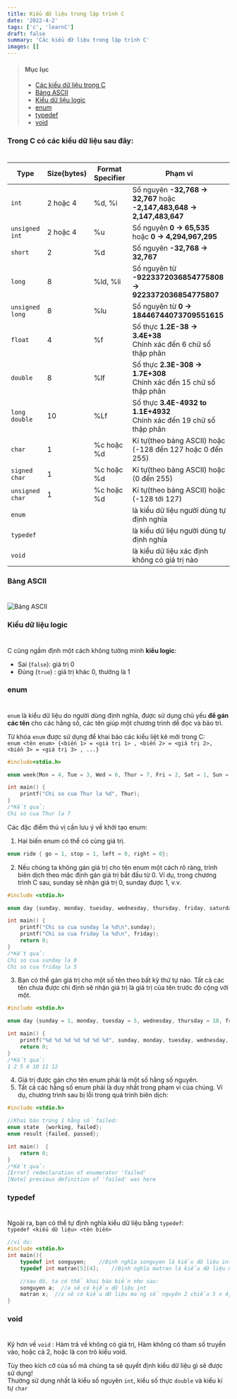 ```yaml
---
title: Kiểu dữ liệu trong lập trình C
date: '2022-4-2'
tags: ['c', 'learnC']
draft: false
summary: 'Các kiểu dữ liệu trong lập trình C'
images: []
---
```


> #### Mục lục
>
> - [Các kiểu dữ liệu trong C](#s1)<br/>
> - [Bảng ASCII](#s2)<br/>
> - [Kiểu dữ liệu logic](#s3)<br/>
> - [enum](#s4)<br/>
> - [typedef](#s5)<br/>
> - [void](#s6)<br/>

### Trong C có các kiểu dữ liệu sau đây:<h1 id="s1"></h1>

| Type            | Size(bytes) | Format Specifier | Phạm vi                                                                  |
| --------------- | ----------- | ---------------- | ------------------------------------------------------------------------ |
| `int`           | 2 hoặc 4    | %d, %i           | Số nguyên **-32,768 -> 32,767** hoặc **-2,147,483,648 -> 2,147,483,647** |
| `unsigned int`  | 2 hoặc 4    | %u               | Số nguyên **0 -> 65,535** hoặc **0 -> 4,294,967,295**                    |
| `short`         | 2           | %d               | Số nguyên **-32,768 -> 32,767**                                          |
| `long`          | 8           | %ld, %li         | Số nguyên từ **-9223372036854775808 -> 9223372036854775807**             |
| `unsigned long` | 8           | %lu              | Số nguyên từ **0 -> 18446744073709551615**                               |
| `float`         | 4           | %f               | Số thực **1.2E-38 -> 3.4E+38**<br/>Chính xác đến 6 chữ số thập phân      |
| `double`        | 8           | %lf              | Số thực **2.3E-308 -> 1.7E+308**<br/>Chính xác đến 15 chữ số thập phân   |
| `long double`   | 10          | %Lf              | Số thực **3.4E-4932 to 1.1E+4932**<br/>Chính xác đến 19 chữ số thập phân |
| `char`          | 1           | %c hoặc %d       | Kí tự(theo bảng ASCII) hoặc (-128 đến 127 hoặc 0 đến 255)                |
| `signed char`   | 1           | %c hoặc %d       | Kí tự(theo bảng ASCII) hoặc (0 đến 255)                                  |
| `unsigned char` | 1           | %c hoặc %d       | Kí tự(theo bảng ASCII) hoặc (-128 tới 127)                               |
| `enum`          |             |                  | là kiểu dữ liệu người dùng tự định nghĩa                                 |
| `typedef`       |             |                  | là kiểu dữ liệu người dùng tự định nghĩa                                 |
| `void`          |             |                  | là kiểu dữ liệu xác định không có giá trị nào                            |

### Bảng ASCII<h1 id="s2"></h1>

![Bảng ASCII](https://chiasekinang.com/wp-content/uploads/2020/12/bang-ma-ascii_table.png)

### Kiểu dữ liệu logic<h1 id="s3"></h1>

C cũng ngầm định một cách không tường minh **kiểu logic**:

- Sai (`false`): giá trị 0
- Đúng (`true`) : giá trị khác 0, thường là 1

### enum<h1 id="s4"></h1>

`enum` là kiểu dữ liệu do người dùng định nghĩa, được sử dụng chủ yếu **để gán các tên** cho các hằng số, các tên giúp một chương trình dễ đọc và bảo trì.

Từ khóa `enum` được sử dụng để khai báo các kiểu liệt kê mới trong C:<br/>
`enum <tên enum> {<biến 1> = <giá trị 1> , <biến 2> = <giá trị 2>, <biến 3> = <giá trị 3> , ...}`

```c
#include<stdio.h>

enum week{Mon = 4, Tue = 3, Wed = 6, Thur = 7, Fri = 2, Sat = 1, Sun = 0};

int main() {
    printf("Chi so cua Thur la %d", Thur);
}
/*Kết quả:
Chi so cua Thur la 7
```

Các đặc điểm thú vị cần lưu ý về khởi tạo enum:

1. Hai biến enum có thể có cùng giá trị.

```c
enum ride { go = 1, stop = 1, left = 0, right = 0};
```

2. Nếu chúng ta không gán giá trị cho tên enum một cách rõ ràng, trình biên dịch theo mặc định gán giá trị bắt đầu từ 0. Ví dụ, trong chương trình C sau, sunday sẽ nhận giá trị 0, sunday được 1, v.v.

```c
#include <stdio.h>

enum day {sunday, monday, tuesday, wednesday, thursday, friday, saturday};

int main() {
    printf("Chi so cua sunday la %d\n",sunday);
    printf("Chi so cua friday la %d\n", friday);
    return 0;
}
/*Kết quả:
Chi so cua sunday la 0
Chi so cua friday la 5
```

3. Bạn có thể gán giá trị cho một số tên theo bất kỳ thứ tự nào. Tất cả các tên chưa được chỉ định sẽ nhận giá trị là giá trị của tên trước đó cộng với một.

```c
#include <stdio.h>

enum day {sunday = 1, monday, tuesday = 5, wednesday, thursday = 10, friday, saturday};

int main() {
    printf("%d %d %d %d %d %d %d", sunday, monday, tuesday, wednesday, thursday, friday, saturday);
    return 0;
}
/*Kết quả:
1 2 5 6 10 11 12
```

4. Giá trị được gán cho tên enum phải là một số hằng số nguyên.
5. Tất cả các hằng số enum phải là duy nhất trong phạm vi của chúng. Ví dụ, chương trình sau bị lỗi trong quá trình biên dịch:

```c
#include <stdio.h>

//Khai báo trùng 1 hằng số failed:
enum state  {working, failed};
enum result {failed, passed};

int main()  {
    return 0;
}
/*Kết quả:
[Error] redeclaration of enumerator 'failed'
[Note] previous definition of 'failed' was here
```

### typedef<h1 id="s5"></h1>

Ngoài ra, bạn có thể tự định nghĩa kiểu dữ liệu bằng `typedef`:<br/>
`typedef <kiểu dữ liệu> <tên biến>`

```c
//ví dụ:
#include <stdio.h>
int main(){
    typedef int songuyen;    //Định nghĩa songuyen là kiểu dữ liệu int
    typedef int matran[5][4];    //Định nghĩa matran là kiểu dữ liệu mảng số nguyên 2 chiều 5 x 4

    //sau đó, ta có thể khai báo biến như sau:
    songuyen a;  //a sẽ có kiểu dữ liệu int
    matran x;  //x sẽ có kiểu dữ liệu mảng số nguyên 2 chiều 5 x 4, tương tự như khai báo int x[5][4]
}
```

### void<h1 id="s6"></h1>

Kỹ hơn về `void` : Hàm trả về không có giá trị, Hàm không có tham số truyền vào, hoặc cả 2, hoặc là con trỏ kiểu void.

Tùy theo kích cỡ của số mà chúng ta sẽ quyết định kiểu dữ liệu gì sẽ được sử dụng!<br/>
Thường sử dụng nhất là kiểu số nguyên `int`, kiểu số thực `double` và kiểu kí tự `char`
